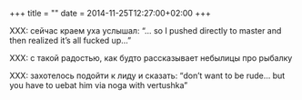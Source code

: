+++
title = ""
date = 2014-11-25T12:27:00+02:00
+++

XXX: сейчас краем уха услышал: “… so I pushed directly to master and then realized it’s all fucked up…”


XXX: с такой радостью, как будто рассказывает небылицы про рыбалку


XXX: захотелось подойти к лиду и сказать: “don’t want to be rude… but you have to uebat him via noga with vertushka”


